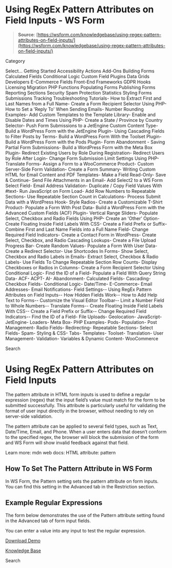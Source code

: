 # Using RegEx Pattern Attributes on Field Inputs - WS Form

> **Source**: [https://wsform.com/knowledgebase/using-regex-pattern-attributes-on-field-inputs/](https://wsform.com/knowledgebase/using-regex-pattern-attributes-on-field-inputs/)


Category

Select...
 Getting Started Accessibility Actions Add-Ons Building Forms Calculated Fields Conditional Logic Custom Field Plugins Data Grids Developers E-Commerce Fields Front-End Frameworks GDPR Hooks Licensing Migration PHP Functions Populating Forms Publishing Forms Reporting Sections Security Spam Protection Statistics Styling Forms Submissions Tracking Troubleshooting Tutorials- How to Extract First and Last Names from a Full Name- Create a Form Recipient Selector Using PHP- How to Set a 'Reply To' When Sending Emails- Number Rounding Examples- Add Custom Templates to the Template Library- Enable and Disable Dates and Times Using PHP- Create a State / Province by Country Selector- Push Form Submissions to a JetEngine Custom Content Type- Build a WordPress Form with the JetEngine Plugin- Using Cascading Fields to Filter Posts by Terms- Build a WordPress Form With the Toolset Plugin- Build a WordPress Form with the Pods Plugin- Form Abandonment - Saving Partial Form Submissions- Build a WordPress Form with the Meta Box Plugin- Redirect Existing Users by Role During Registration- Redirect Users by Role After Login- Change Form Submission Limit Settings Using PHP- Translate Forms- Assign a Form to a WooCommerce Product- Custom Server-Side Form Validation- Create a Form Summary- Writing Custom HTML for Email Content and PDF Templates- Make a Field Read-Only- Save & Continue- Send File Attachments in an Email- Add Select2 to a WS Form Select Field- Email Address Validation- Duplicate / Copy Field Values With #text- Run JavaScript on Form Load- Add Row Numbers to Repeatable Sections- Use Repeatable Section Count in Calculations- Process Submit Data with a WordPress Hook- Style Radios- Create a Customizable T-Shirt Product- Populate a Form With Post Data- Build a WordPress Form with the Advanced Custom Fields (ACF) Plugin- Vertical Range Sliders- Populate Select, Checkbox and Radio Fields Using PHP- Create an 'Other' Option- Create Floating Inside Field Labels With CSS- Create a Field Prefix or Suffix- Combine First and Last Name Fields into a Full Name Field- Change Required Field Indicators- Create a Contact Form in WordPress- Create Select, Checkbox, and Radio Cascading Lookups- Create a File Upload Progress Bar- Create Random Values- Populate a Form With User Data- Create a Redirect Selector- Use Shortcodes In Forms- Show Select, Checkbox and Radio Labels in Emails- Extract Select, Checkbox & Radio Labels- Use Fields To Change Repeatable Section Row Counts- Display Checkboxes or Radios in Columns- Create a Form Recipient Selector Using Conditional Logic- Find the ID of a Field- Populate a Field With Query String Data- ACF- ACPT- AI- Abandonment- Calculated Fields- Cascading- Checkbox Fields- Conditional Logic- Date/Time- E-Commerce- Email Addresses- Email Notifications- Field Settings-- Using RegEx Pattern Attributes on Field Inputs-- How Hidden Fields Work-- How to Add Help Text to Forms-- Customize the Visual Editor Toolbar-- Limit a Number Field to Whole Numbers-- Translate Forms-- Create Floating Inside Field Labels With CSS-- Create a Field Prefix or Suffix-- Change Required Field Indicators-- Find the ID of a Field- File Uploads- Geolocation- JavaScript- JetEngine- Loaders- Meta Box- PHP Examples- Pods- Population- Post Management- Radio Fields- Redirecting- Repeatable Sections- Select Fields- Spam- Styling & CSS- Tabs- Templates- Toolset- Translation- User Management- Validation- Variables & Dynamic Content- WooCommerce

Search

# Using RegEx Pattern Attributes on Field Inputs

The pattern attribute in HTML form inputs is used to define a regular expression (regex) that the input field’s value must match for the form to be submitted successfully. This attribute is particularly useful for validating the format of user input directly in the browser, without needing to rely on server-side validation.

The pattern attribute can be applied to several field types, such as Text, Date/Time, Email, and Phone. When a user enters data that doesn’t conform to the specified regex, the browser will block the submission of the form and WS Form will show invalid feedback against that field.

Learn more: mdn web docs: HTML attribute: pattern

## How To Set The Pattern Attribute in WS Form

In WS Form, the Pattern setting sets the pattern attribute on form inputs. You can find this setting in the Advanced tab in the Restriction section.

## Example Regular Expressions

The form below demonstrates the use of the Pattern attribute setting found in the Advanced tab of form input fields.

You can enter a value into any input to test the regular expression.

[Download Demo](https://wsform.com/plugin-support/form-download.php?id=13768)

 

[Knowledge Base](https://wsform.com/knowledgebase/)

Search

